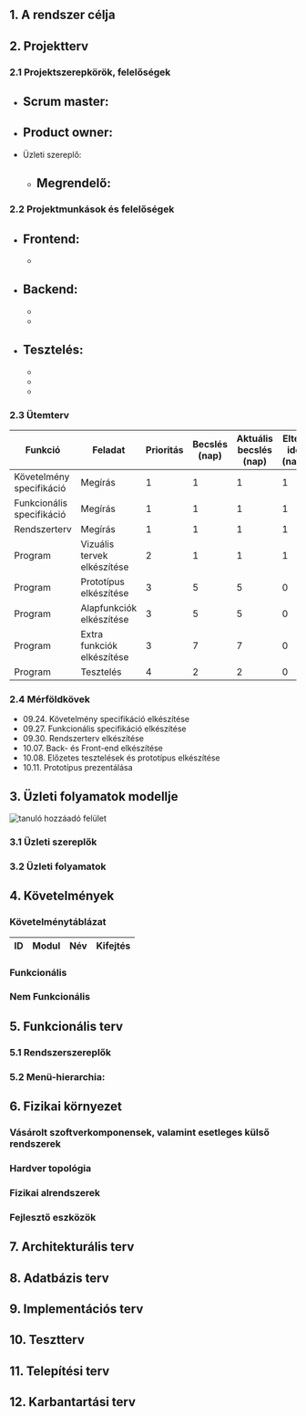 ## 1. A rendszer célja


## 2. Projektterv
   
### 2.1 Projektszerepkörök, felelőségek
* Scrum master:
	-    	
* Product owner:
	-    
* Üzleti szereplő:
	-   Megrendelő:
		 -  
   
### 2.2 Projektmunkások és felelőségek
   		
* Frontend:
	-   
	-   
* Backend:  
	-   
	-   
	-   
* Tesztelés:   
	-   
	-   
	-   
	-   
  
### 2.3 Ütemterv
|Funkció                  | Feladat                   | Prioritás | Becslés (nap) | Aktuális becslés (nap) | Eltelt idő (nap) | Határidő (nap) |
|-------------------------|---------------------------|-----------|---------------|------------------------|------------------|---------------------|
|Követelmény specifikáció |Megírás                    |         1 |             1 |                      1 |                1 |                   1 |             
|Funkcionális specifikáció|Megírás                    |         1 |             1 |                      1 |                1 |                   1 |
|Rendszerterv             |Megírás                    |         1 |             1 |                      1 |                1 |                   1 |
|Program                  |Vizuális tervek elkészítése|         2 |             1 |                      1 |                1 |                   1 |
|Program                  |Prototípus elkészítése     |         3 |             5 |                      5 |                0 |                   5 |
|Program                  |Alapfunkciók elkészítése   |         3 |             5 |                      5 |                0 |                   5 |
|Program                  |Extra funkciók elkészítése |         3 |             7 |                      7 |                0 |                   7 |
|Program                  |Tesztelés                  |         4 |             2 |                      2 |                0 |                   2 |

   
### 2.4 Mérföldkövek
   *   09.24. Követelmény specifikáció elkészítése
   *   09.27. Funkcionális specifikáció elkészítése
   *   09.30. Rendszerterv elkészítése
   *   10.07. Back- és Front-end elkészítése
   *   10.08. Előzetes tesztelések és prototípus elkészítése
   *   10.11. Prototípus prezentálása
   
## 3. Üzleti folyamatok modellje

![tanuló hozzáadó felület](../Img/business.png)

### 3.1 Üzleti szereplők

   
### 3.2 Üzleti folyamatok

   
## 4. Követelmények

 ### Követelménytáblázat

 | ID | Modul | Név | Kifejtés |
 | :---: | --- | --- | --- |

### Funkcionális
  

### Nem Funkcionális

   
## 5. Funkcionális terv
    
### 5.1 Rendszerszereplők

   
### 5.2 Menü-hierarchia:
   
## 6. Fizikai környezet

### Vásárolt szoftverkomponensek, valamint esetleges külső rendszerek


### Hardver topológia


### Fizikai alrendszerek


### Fejlesztő eszközök


    
## 7. Architekturális terv

    
## 8. Adatbázis terv


## 9. Implementációs terv

    
## 10. Tesztterv


## 11. Telepítési terv

    
## 12. Karbantartási terv


